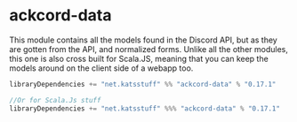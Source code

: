 # ackcord-data

This module contains all the models found in the Discord API, but as they are gotten from the API, and normalized forms. Unlike all the other modules, this one is also cross built for Scala.JS, meaning that you can keep the models around on the client side of a webapp too.

```scala
libraryDependencies += "net.katsstuff" %% "ackcord-data" % "0.17.1"

//Or for Scala.Js stuff
libraryDependencies += "net.katsstuff" %%% "ackcord-data" % "0.17.1"
```